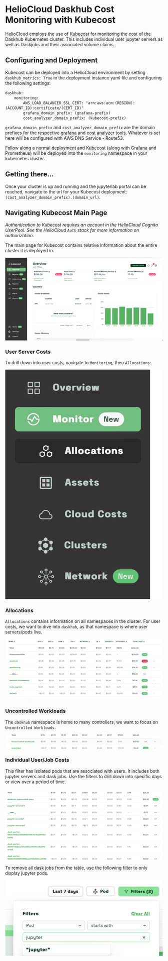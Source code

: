 # HelioCloud Daskhub Cost Monitoring with Kubecost

HelioCloud employs the use of [Kubecost](https://github.com/kubecost) for monitoring the cost of the Daskhub Kubernetes cluster. This includes individual user jupyter servers as well as Daskjobs and their associated volume claims

## Configuring and Deployment

Kubecost can be deployed into a HelioCloud environment by setting `daskhub_metrics: True` in the deployment instance yaml file and configuring the following settings:

```
daskhub:
    monitoring:
        AWS_LOAD_BALANCER_SSL_CERT: "arn:aws:acm:(REGION):(ACCOUNT_ID):certificate/(CERT_ID)"
        grafana_domain_prefix: (grafana-prefix)
        cost_analyzer_domain_prefix: (kubecost-prefix)
```

`grafana_domain_prefix` and `cost_analyzer_domain_prefix` are the domain prefixes for the respective grafana and cost analyzer tools. Whatever is set here will be configured with AWS DNS Service - Route53.

Follow along a normal deployment and Kubecost (along with Grafana and Prometheus) will be deployed into the `monitoring` namespace in your kubernetes cluster.

## Getting there...

Once your cluster is up and running and the jupyterlab portal can be reached, navigate to the url for your Kubecost deployment: `(cost_analyzer_domain_prefix).(domain_url)`.

## Navigating Kubecost Main Page

*Authentication to Kubecost requires an account in the HelioCloud Cognito UserPool. See the HelioCloud `Auth` stack for more information on authorization.*

The main page for Kubecost contains relative information about the entire cluster it is deployed in.

![kubecost main page](instruction_images/kubecost_main_page.png)

### User Server Costs

To drill down into user costs, navigate to `Monitoring`, then `Allocations`:

![kubecost side panel](instruction_images/kubecost_side_panel.png)

### Allocations

`Allocations` contains information on all namespaces in the cluster. For user costs, we want to dive into `daskhub`, as that namespace is where user servers/pods live.

![kubecost allocations page](instruction_images/kubecost_allocations_table.png)

### Uncontrolled Workloads

The `daskhub` namespace is home to many controllers, we want to focus on `Uncontrolled Workloads`.

![kubecost uncontrolled workloads](instruction_images/kubecost_uncontrolled_workloads.png)


### Individual User/Job Costs

This filter has isolated pods that are associated with users. It includes both jupyter servers and dask jobs. Use the filters to drill down into specific days or view over a period of time.

![kubecost user costs](instruction_images/kubecost_user_costs.png)


To remove all dask jobs from the table, use the following filter to only display jupyter pods.

![kubecost filter jupyter](instruction_images/kubecost_filter_jupyter.png)


